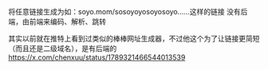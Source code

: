 将任意链接生成为如：soyo.mom/sosoyoyosoyosoyo……这样的链接
没有后端，由前端来编码、解析、跳转

其实以前就在推特上看到过类似的棒棒网址生成器，不过他这个为了让链接更简短（而且还是二级域名），是有后端的 https://x.com/chenxuu/status/1789321466544013539